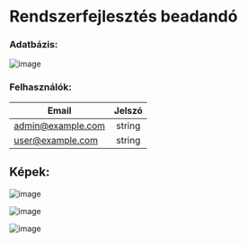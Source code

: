 # Rendszerfejlesztés beadandó

### Adatbázis:
![image](https://github.com/Zsolt05/FoodOrder/assets/36923364/7f624e9b-40b0-470f-af08-9f7696c4a9ef)


### Felhasználók:
|       Email       | Jelszó  |
|-------------------|:-------:|
| admin@example.com |  string |
| user@example.com  |  string |

## Képek:
![image](https://github.com/Zsolt05/rendszerfejlesztes/assets/36923364/1db0ef94-2cca-4827-b6ba-cc7911a9e248)

![image](https://github.com/Zsolt05/rendszerfejlesztes/assets/36923364/a6e03176-9a2f-4d47-ba12-52fc2d5f9f51)

![image](https://github.com/Zsolt05/rendszerfejlesztes/assets/36923364/b513a2b2-03de-4121-85a5-3bbe2faf0bb8)
